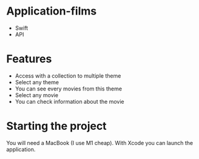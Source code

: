 # Application-films

* Swift
* API


# Features

* Access with a collection to multiple theme
* Select any theme
* You can see every movies from this theme
* Select any movie
* You can check information about the movie

# Starting the project

You will need a MacBook (I use M1 cheap).
With Xcode you can launch the application.




